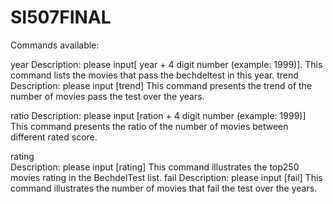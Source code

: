# SI507FINAL
Commands available:

year
	Description: please input[ year + 4 digit number (example: 1999)]. 
	This command lists the movies that pass the bechdeltest in this year.
trend
	Description: please input [trend]
	This command presents the trend of the number of movies pass the test over the years.

ratio
	Description: please input [ration + 4 digit number (example: 1999)] 
	This command presents the ratio of the number of movies between different rated score.

rating	
	Description: please input [rating]
	This command illustrates the top250 movies rating in the BechdelTest list.
fail
	Description: please input [fail]
	This command illustrates the number of movies that fail the test over the years.
